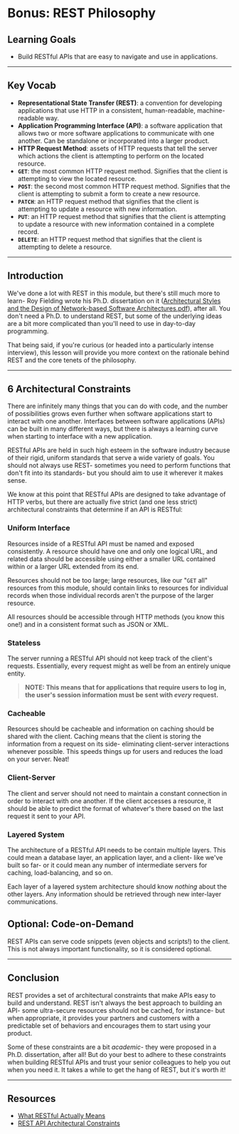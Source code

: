 # Bonus: REST Philosophy

## Learning Goals

- Build RESTful APIs that are easy to navigate and use in applications.

***

## Key Vocab

- **Representational State Transfer (REST)**: a convention for developing
  applications that use HTTP in a consistent, human-readable, machine-readable
  way.
- **Application Programming Interface (API)**: a software application that
  allows two or more software applications to communicate with one another.
  Can be standalone or incorporated into a larger product.
- **HTTP Request Method**: assets of HTTP requests that tell the server which
  actions the client is attempting to perform on the located resource.
- **`GET`**: the most common HTTP request method. Signifies that the client is
  attempting to view the located resource.
- **`POST`**: the second most common HTTP request method. Signifies that the
  client is attempting to submit a form to create a new resource.
- **`PATCH`**: an HTTP request method that signifies that the client is attempting
  to update a resource with new information.
- **`PUT`**: an HTTP request method that signifies that the client is attempting
  to update a resource with new information contained in a complete record.
- **`DELETE`**: an HTTP request method that signifies that the client is
  attempting to delete a resource.

***

## Introduction

We've done a lot with REST in this module, but there's still much more to learn-
Roy Fielding wrote his Ph.D. dissertation on it ([Architectural Styles and the
Design of Network-based Software Architectures.pdf](
https://www.ics.uci.edu/~fielding/pubs/dissertation/fielding_dissertation.pdf)),
after all. You don't need a Ph.D. to understand REST, but some of the underlying
ideas are a bit more complicated than you'll need to use in day-to-day
programming.

That being said, if you're curious (or headed into a particularly intense
interview), this lesson will provide you more context on the rationale behind
REST and the core tenets of the philosophy.

***

## 6 Architectural Constraints

There are infinitely many things that you can do with code, and the number of
possibilities grows even further when software applications start to interact
with one another. Interfaces between software applications (APIs) can be built
in many different ways, but there is always a learning curve when starting to
interface with a new application.

RESTful APIs are held in such high esteem in the software industry because of
their rigid, uniform standards that serve a wide variety of goals. You should
not always use REST- sometimes you need to perform functions that don't fit into
its standards- but you should aim to use it wherever it makes sense.

We know at this point that RESTful APIs are designed to take advantage of HTTP
verbs, but there are actually five strict (and one less strict) architectural
constraints that determine if an API is RESTful:

### Uniform Interface

Resources inside of a RESTful API must be named and exposed consistently. A
resource should have one and only one logical URL, and related data should be
accessible using either a smaller URL contained within or a larger URL extended
from its end.

Resources should not be too large; large resources, like our "`GET` all"
resources from this module, should contain links to resources for individual
records when those individual records aren't the purpose of the larger
resource.

All resources should be accessible through HTTP methods (you know this one!) and
in a consistent format such as JSON or XML.

### Stateless

The server running a RESTful API should not keep track of the client's requests.
Essentially, every request might as well be from an entirely unique entity.

> **NOTE: This means that for applications that require users to log in, the
  user's session information must be sent with _every_ request.**

### Cacheable

Resources should be cacheable and information on caching should be shared with
the client. Caching means that the client is storing the information from a
request on its side- eliminating client-server interactions whenever possible.
This speeds things up for users and reduces the load on your server. Neat!

### Client-Server

The client and server should not need to maintain a constant connection in order
to interact with one another. If the client accesses a resource, it should be
able to predict the format of whatever's there based on the last request it sent
to your API.

### Layered System

The architecture of a RESTful API needs to be contain multiple layers. This
could mean a database layer, an application layer, and a client- like we've
built so far- or it could mean any number of intermediate servers for caching,
load-balancing, and so on.

Each layer of a layered system architecture should know _nothing_ about the
other layers. Any information should be retrieved through new inter-layer
communications.

## Optional: Code-on-Demand

REST APIs can serve code snippets (even objects and scripts!) to the client.
This is not always important functionality, so it is considered optional.

***

## Conclusion

REST provides a set of architectural constraints that make APIs easy to build
and understand. REST isn't always the best approach to building an API-
some ultra-secure resources should not be cached, for instance- but when
appropriate, it provides your partners and customers with a predictable set of
behaviors and encourages them to start using your product.

Some of these constraints are a bit _academic_- they were proposed in a Ph.D.
dissertation, after all! But do your best to adhere to these constraints when
building RESTful APIs and trust your senior colleagues to help you out when you
need it. It takes a while to get the hang of REST, but it's worth it!

***

## Resources

- [What RESTful Actually Means](https://codewords.recurse.com/issues/five/what-restful-actually-means)
- [REST API Architectural Constraints](https://www.geeksforgeeks.org/rest-api-architectural-constraints/)
